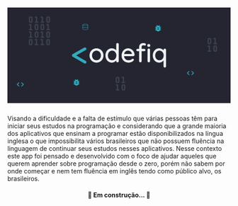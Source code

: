 <h1 align="center">
  <img alt="Codefiq" title="#Codefiq" src="./mobile/src/assets/images/banner.png" />
</h1>

<p>Visando a dificuldade e a falta de estímulo que várias pessoas têm para iniciar seus estudos na programação e considerando que a grande maioria dos aplicativos que ensinam a programar estão disponibilizados na língua inglesa o que impossibilita vários brasileiros que não possuem fluência na linguagem de continuar seus estudos nesses aplicativos. Nesse contexto este app foi pensado e desenvolvido com o foco de ajudar aqueles que querem aprender sobre programação desde o zero, porém não sabem por onde começar e nem tem fluência em inglês tendo como público alvo, os brasileiros.</p>

<h4 align="center"> 
	🚧  Em construção...  🚧
</h4>
